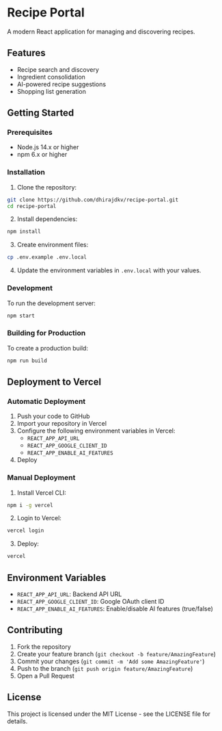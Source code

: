 # Recipe Portal

A modern React application for managing and discovering recipes.

## Features

- Recipe search and discovery
- Ingredient consolidation
- AI-powered recipe suggestions
- Shopping list generation

## Getting Started

### Prerequisites

- Node.js 14.x or higher
- npm 6.x or higher

### Installation

1. Clone the repository:
```bash
git clone https://github.com/dhirajdkv/recipe-portal.git
cd recipe-portal
```

2. Install dependencies:
```bash
npm install
```

3. Create environment files:
```bash
cp .env.example .env.local
```

4. Update the environment variables in `.env.local` with your values.

### Development

To run the development server:

```bash
npm start
```

### Building for Production

To create a production build:

```bash
npm run build
```

## Deployment to Vercel

### Automatic Deployment

1. Push your code to GitHub
2. Import your repository in Vercel
3. Configure the following environment variables in Vercel:
   - `REACT_APP_API_URL`
   - `REACT_APP_GOOGLE_CLIENT_ID`
   - `REACT_APP_ENABLE_AI_FEATURES`
4. Deploy

### Manual Deployment

1. Install Vercel CLI:
```bash
npm i -g vercel
```

2. Login to Vercel:
```bash
vercel login
```

3. Deploy:
```bash
vercel
```

## Environment Variables

- `REACT_APP_API_URL`: Backend API URL
- `REACT_APP_GOOGLE_CLIENT_ID`: Google OAuth client ID
- `REACT_APP_ENABLE_AI_FEATURES`: Enable/disable AI features (true/false)

## Contributing

1. Fork the repository
2. Create your feature branch (`git checkout -b feature/AmazingFeature`)
3. Commit your changes (`git commit -m 'Add some AmazingFeature'`)
4. Push to the branch (`git push origin feature/AmazingFeature`)
5. Open a Pull Request

## License

This project is licensed under the MIT License - see the LICENSE file for details.